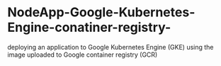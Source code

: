 # NodeApp-Google-Kubernetes-Engine-conatiner-registry-
deploying an application to Google Kubernetes Engine (GKE) using the image uploaded to Google container registry (GCR)
